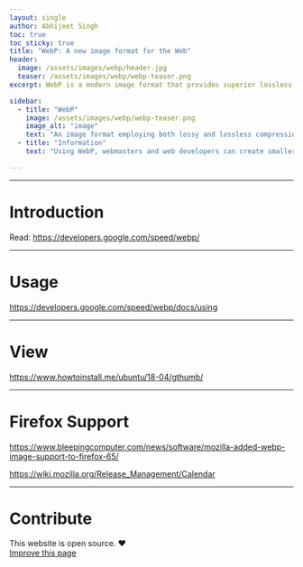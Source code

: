 ```yaml
---
layout: single
author: Abhijeet Singh
toc: true
toc_sticky: true
title: "WebP: A new image format for the Web"
header:
  image: /assets/images/webp/header.jpg
  teaser: /assets/images/webp/webp-teaser.png
excerpt: WebP is a modern image format that provides superior lossless and lossy compression for images on the web.

sidebar:
  - title: "WebP"
    image: /assets/images/webp/webp-teaser.png
    image_alt: "image"
    text: "An image format employing both lossy and lossless compression."
  - title: "Information"
    text: "Using WebP, webmasters and web developers can create smaller & richer images that make the web faster."

---
```

<!-- Add post written in markdown below -->

---
# Introduction

Read: <https://developers.google.com/speed/webp/>

---
# Usage

<https://developers.google.com/speed/webp/docs/using>

---
# View

<https://www.howtoinstall.me/ubuntu/18-04/gthumb/>

---
# Firefox Support

<https://www.bleepingcomputer.com/news/software/mozilla-added-webp-image-support-to-firefox-65/>

<https://wiki.mozilla.org/Release_Management/Calendar>

---
# Contribute

This website is open source. :hearts:  
<a href="https://github.com/cseas/cseas.github.io/blob/master/_posts/2018-11-18-webp.md" target="_blank">Improve this page</a>
